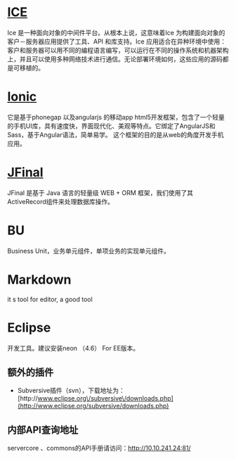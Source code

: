 # [ICE](http://www.zeroc.com)

Ice 是一种面向对象的中间件平台。从根本上说，这意味着Ice 为构建面向对象的客户－服务器应用提供了工具、API 和库支持。Ice 应用适合在异种环境中使用：客户和服务器可以用不同的编程语言编写，可以运行在不同的操作系统和机器架构上，并且可以使用多种网络技术进行通信。无论部署环境如何，这些应用的源码都是可移植的。

# [Ionic](http://ionicframework.com/)

它是基于phonegap 以及angularjs 的移动app html5开发框架，包含了一个轻量的手机UI库，具有速度快，界面现代化、美观等特点。它绑定了AngularJS和Sass，基于Angular语法，简单易学。 这个框架的目的是从web的角度开发手机应用。

# [JFinal](http://www.jfinal.com/)

JFinal 是基于 Java 语言的轻量级 WEB + ORM 框架，我们使用了其ActiveRecord组件来处理数据库操作。

# BU

Business Unit，业务单元组件，单项业务的实现单元组件。

# Markdown

it s tool for editor, a good tool

# Eclipse

开发工具。建议安装neon （4.6） For EE版本。

## 额外的插件

* Subversive插件（svn），下载地址为：[http:\/\/www.eclipse.org\/subversive\/downloads.php](http://www.eclipse.org/subversive/downloads.php)


## 内部API查询地址

servercore  、commons的API手册请访问：[http:\/\/10.10.241.24:81\/](http://10.10.241.24:81/)



